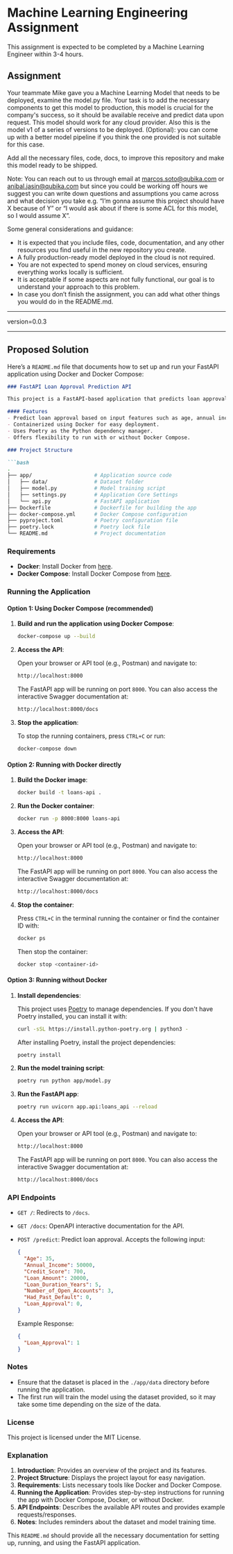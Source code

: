 # Machine Learning Engineering Assignment

This assignment is expected to be completed by a Machine Learning Engineer within 3-4 hours.

## Assignment

Your teammate Mike gave you a Machine Learning Model that needs to be deployed, examine the model.py file.
Your task is to add the necessary components to get this model to production,
this model is crucial for the company's success, so it should be available receive and predict data upon request.
This model should work for any cloud provider. Also this is the model v1 of a series of versions to be deployed.
(Optional): you can come up with a better model pipeline if you think the one provided is not suitable for this case.

Add all the necessary files, code, docs, to improve this repository and make this model ready to be shipped.

Note: You can reach out to us through email at <marcos.soto@qubika.com> or <anibal.jasin@qubika.com> but since
you could be working off hours we suggest you can write down questions and assumptions you came across
and what decision you take e.g. “I’m gonna assume this project should have X because of Y” or
“I would ask about if there is some ACL for this model, so I would assume X”.

Some general considerations and guidance:

- It is expected that you include files, code, documentation, and any other resources you find useful in the new repository you create.
- A fully production-ready model deployed in the cloud is not required.
- You are not expected to spend money on cloud services, ensuring everything works locally is sufficient.
- It is acceptable if some aspects are not fully functional, our goal is to understand your approach to this problem.
- In case you don’t finish the assignment, you can add what other things you would do in the README.md.

---------------------------------------------------------------------------
version=0.0.3

---------------------------------------------------------------------------

## Proposed Solution

Here’s a `README.md` file that documents how to set up and run your FastAPI application using Docker and Docker Compose:

```markdown
### FastAPI Loan Approval Prediction API

This project is a FastAPI-based application that predicts loan approval based on various user inputs. It uses machine learning (Logistic Regression) to provide predictions.

#### Features
- Predict loan approval based on input features such as age, annual income, credit score, loan amount, loan duration, and more.
- Containerized using Docker for easy deployment.
- Uses Poetry as the Python dependency manager.
- Offers flexibility to run with or without Docker Compose.

### Project Structure

```bash
.
├── app/                    # Application source code
│   ├── data/               # Dataset folder
│   ├── model.py            # Model training script
│   ├── settings.py         # Application Core Settings
│   └── api.py              # FastAPI application
├── Dockerfile              # Dockerfile for building the app
├── docker-compose.yml      # Docker Compose configuration
├── pyproject.toml          # Poetry configuration file
├── poetry.lock             # Poetry lock file
└── README.md               # Project documentation
```

### Requirements

- **Docker**: Install Docker from [here](https://docs.docker.com/get-docker/).
- **Docker Compose**: Install Docker Compose from [here](https://docs.docker.com/compose/install/).

### Running the Application

#### Option 1: Using Docker Compose (recommended)

1. **Build and run the application using Docker Compose**:

   ```bash
   docker-compose up --build
   ```

2. **Access the API**:

   Open your browser or API tool (e.g., Postman) and navigate to:

   ```bash
   http://localhost:8000
   ```

   The FastAPI app will be running on port `8000`. You can also access the interactive Swagger documentation at:

   ```bash
   http://localhost:8000/docs
   ```

3. **Stop the application**:

   To stop the running containers, press `CTRL+C` or run:

   ```bash
   docker-compose down
   ```

#### Option 2: Running with Docker directly

1. **Build the Docker image**:

   ```bash
   docker build -t loans-api .
   ```

2. **Run the Docker container**:

   ```bash
   docker run -p 8000:8000 loans-api
   ```

3. **Access the API**:

   Open your browser or API tool (e.g., Postman) and navigate to:

   ```bash
   http://localhost:8000
   ```

   The FastAPI app will be running on port `8000`. You can also access the interactive Swagger documentation at:

   ```bash
   http://localhost:8000/docs
   ```

4. **Stop the container**:

   Press `CTRL+C` in the terminal running the container or find the container ID with:

   ```bash
   docker ps
   ```

   Then stop the container:

   ```bash
   docker stop <container-id>
   ```

#### Option 3: Running without Docker

1. **Install dependencies**:

   This project uses [Poetry](https://python-poetry.org/) to manage dependencies. If you don't have Poetry installed, you can install it with:

   ```bash
   curl -sSL https://install.python-poetry.org | python3 -
   ```

   After installing Poetry, install the project dependencies:

   ```bash
   poetry install
   ```

2. **Run the model training script**:

   ```bash
   poetry run python app/model.py
   ```

3. **Run the FastAPI app**:

   ```bash
   poetry run uvicorn app.api:loans_api --reload
   ```

4. **Access the API**:

   Open your browser or API tool (e.g., Postman) and navigate to:

   ```bash
   http://localhost:8000
   ```

   The FastAPI app will be running on port `8000`. You can also access the interactive Swagger documentation at:

   ```bash
   http://localhost:8000/docs
   ```

### API Endpoints

- `GET /`: Redirects to `/docs`.
- `GET /docs`: OpenAPI interactive documentation for the API.
- `POST /predict`: Predict loan approval. Accepts the following input:

  ```json
  {
    "Age": 35,
    "Annual_Income": 50000,
    "Credit_Score": 700,
    "Loan_Amount": 20000,
    "Loan_Duration_Years": 5,
    "Number_of_Open_Accounts": 3,
    "Had_Past_Default": 0,
    "Loan_Approval": 0,
  }
  ```

  Example Response:

  ```json
  {
    "Loan_Approval": 1
  }
  ```

### Notes

- Ensure that the dataset is placed in the `./app/data` directory before running the application.
- The first run will train the model using the dataset provided, so it may take some time depending on the size of the data.

### License

This project is licensed under the MIT License.

### Explanation

1. **Introduction**: Provides an overview of the project and its features.
2. **Project Structure**: Displays the project layout for easy navigation.
3. **Requirements**: Lists necessary tools like Docker and Docker Compose.
4. **Running the Application**: Provides step-by-step instructions for running the app with Docker Compose, Docker, or without Docker.
5. **API Endpoints**: Describes the available API routes and provides example requests/responses.
6. **Notes**: Includes reminders about the dataset and model training time.

This `README.md` should provide all the necessary documentation for setting up, running, and using the FastAPI application.
